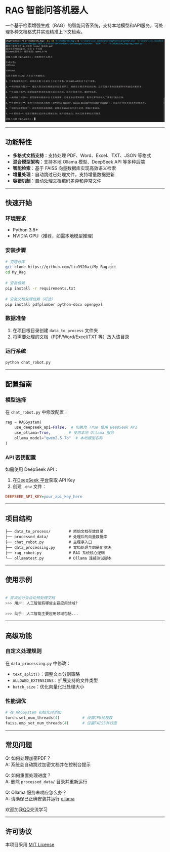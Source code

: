 
# RAG 智能问答机器人

一个基于检索增强生成（RAG）的智能问答系统，支持本地模型和API服务，可处理多种文档格式并实现精准上下文检索。

![示例截图](show_image\robot_show.png)  

---

## 功能特性

- **多格式文档支持**：支持处理 PDF、Word、Excel、TXT、JSON 等格式
- **混合模型架构**：支持本地 Ollama 模型、DeepSeek API 等多种后端
- **智能检索**：基于 FAISS 向量数据库实现高效语义检索
- **增量处理**：自动跳过已处理文件，支持增量数据更新
- **容错机制**：自动处理文档编码差异和异常文件

---

## 快速开始

### 环境要求
- Python 3.8+
- NVIDIA GPU（推荐，如需本地模型推理）

### 安装步骤
```bash
# 克隆仓库
git clone https://github.com/liu9920ai/My_Rag.git
cd My_Rag

# 安装依赖
pip install -r requirements.txt

# 安装文档处理依赖（可选）
pip install pdfplumber python-docx openpyxl
```

### 数据准备
1. 在项目根目录创建 `data_to_process` 文件夹
2. 将需要处理的文档（PDF/Word/Excel/TXT 等）放入该目录

### 运行系统
```bash
python chat_robot.py
```

---

## 配置指南

### 模型选择
在 `chat_robot.py` 中修改配置：
```python
rag = RAGSystem(
    use_deepseek_api=False,  # 切换为 True 使用 DeepSeek API
    use_ollama=True,        # 使用本地 Ollama 服务
    ollama_model="qwen2.5-7b"  # 本地模型名称
)
```

### API 密钥配置
如需使用 DeepSeek API：
1. 在[DeepSeek 平台](https://platform.deepseek.com/)获取 API Key
2. 创建 `.env` 文件：
```ini
DEEPSEEK_API_KEY=your_api_key_here
```

---

## 项目结构
```
├── data_to_process/        # 原始文档存放目录
├── processed_data/         # 处理后的向量数据库
├── chat_robot.py           # 主程序入口
├── data_processing.py      # 文档处理与向量化模块
├── rag_robot.py            # RAG 系统核心逻辑
└── ollamatest.py           # Ollama 连接测试脚本
```

---

## 使用示例
```bash

# 首次运行会自动预处理文档
>>> 用户: 人工智能有哪些主要应用领域?

>>> 助手: 人工智能主要应用领域包括...
```

---

## 高级功能

### 自定义处理规则
在 `data_processing.py` 中修改：
- `text_split()`：调整文本分割策略
- `ALLOWED_EXTENSIONS`：扩展支持的文件类型
- `batch_size`：优化向量化批处理大小

### 性能调优
```python
# 在 RAGSystem 初始化时添加
torch.set_num_threads(4)          # 设置CPU线程数
faiss.omp_set_num_threads(4)      # 设置FAISS并行度
```

---

## 常见问题

Q: 如何处理加密PDF？  
A: 系统会自动跳过加密文档并在控制台提示

Q: 如何重置处理进度？  
A: 删除 `processed_data/` 目录并重新运行

Q: Ollama 服务未响应怎么办？  
A: 请确保已正确安装并运行 [ollama](https://zhuanlan.zhihu.com/p/720546185)

欢迎加我[QQ](https://qm.qq.com/q/fUZH3NVcf6)交流学习

---

## 许可协议
本项目采用 [MIT License](LICENSE)
